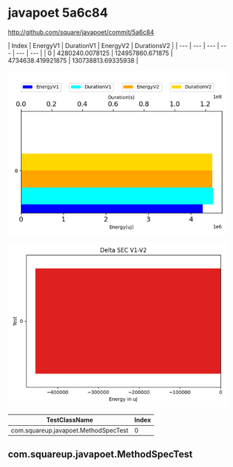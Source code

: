 # javapoet 5a6c84


http://github.com/square/javapoet/commit/5a6c84


| Index | EnergyV1 | DurationV1 | EnergyV2 | DurationsV2 |
| --- | --- | --- | --- | --- | --- |
| 0 | 4280240.0078125 | 124957860.671875 | 4734638.419921875 | 130738813.69335938 |

![](./javapoet.png)

![](./javapoet_delta.png)

| TestClassName | Index |
| --- | --- |
| com.squareup.javapoet.MethodSpecTest | 0 |
## com.squareup.javapoet.MethodSpecTest

